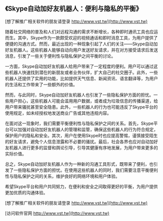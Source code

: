 ## **《Skype自动加好友机器人：便利与隐私的平衡》**

[想了解推广相关软件的朋友请登录 http://www.vst.tw](http://www.vst.tw)

随着社交网络的普及和人们对远程沟通的需求不断增长，各种即时通讯工具也应运而生。其中，Skype作为一款颇受欢迎的视频通话和即时消息工具，为用户提供了便捷的沟通方式。然而，最近出现的一种现象引起了人们的关注——Skype自动加好友机器人。这些机器人能够自动向用户发送好友请求，并在对方接受请求后发送消息，引发了一些关于便利性与隐私保护之间平衡的讨论。

一方面，Skype自动加好友机器人给用户带来了一定程度的便利。用户可以通过这些机器人快速找到潜在的新朋友或者业务伙伴，扩大自己的社交圈子。此外，一些机器人还提供了实用的功能，比如提供天气信息、新闻资讯、语言翻译等，为用户的生活和工作带来了一些额外的价值。

然而，与此同时，Skype自动加好友机器人也引发了一些隐私保护方面的担忧。一些用户担心，这些机器人可能会滥用用户数据，或者成为垃圾信息的传播渠道，给用户带来骚扰甚至安全隐患。此外，一些机器人的行为也可能违反了Skype平台的使用规定，如未经授权地发送商业广告或其他违规内容。

在面对这一现象时，我们需要平衡便利性与隐私保护之间的关系。首先，Skype平台可以加强对自动加好友机器人的管理和监管，确保这些机器人的行为符合规定，保护用户的隐私和安全。其次，用户在使用Skype时也应提高警惕，谨慎接受陌生的好友请求，避免个人信息泄露和不必要的骚扰。最后，社会各界也应对自动加好友机器人进行更多的监督和舆论引导，引导其健康有序地发展，为用户带来更多的实际价值。

总之，Skype自动加好友机器人作为一种新的沟通工具形式，既带来了便利，也引发了一些隐私保护方面的担忧。在使用这些机器人的同时，我们需要注意平衡便利性与隐私保护之间的关系，维护良好的网络环境和用户体验。

希望Skype平台和用户共同努力，在便利和安全之间取得更好的平衡，为用户提供更加优质的沟通体验。

[想了解推广相关软件的朋友请登录 http://www.vst.tw](http://www.vst.tw)


[访问软件官网 http://www.vst.tw](http://www.vst.tw)
